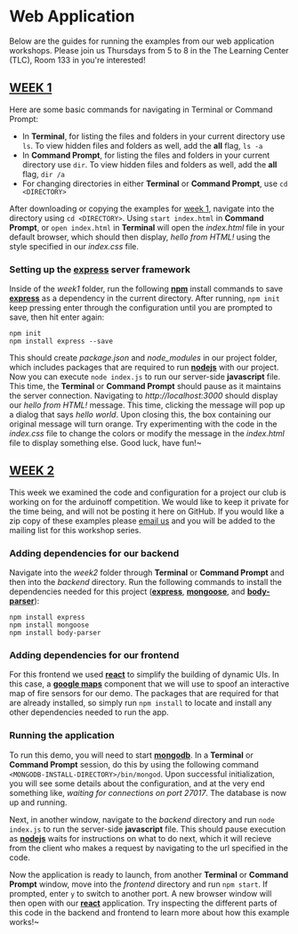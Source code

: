# Web Application
Below are the guides for running the examples from our web application workshops.
Please join us Thursdays from 5 to 8 in the The Learning Center (TLC), Room 133 in you're interested!

## [WEEK 1](https://github.com/cocacmclub/web_app/tree/master/week1)
Here are some basic commands for navigating in Terminal or Command Prompt:
- In **Terminal**, for listing the files and folders in your current directory use `ls`. To view hidden files and folders
as well, add the **all** flag, `ls -a`
- In **Command Prompt**, for listing the files and folders in your current directory use `dir`. To view hidden files and
folders as well, add the **all** flag, `dir /a`
- For changing directories in either **Terminal** or **Command Prompt**, use `cd <DIRECTORY>`
 

After downloading or copying the examples for [week 1](https://github.com/cocacmclub/web_app/tree/master/week1),
navigate into the directory using `cd <DIRECTORY>`. Using `start index.html` in **Command Prompt**, or `open index.html`
in **Terminal** will open the *index.html* file in your default browser, which should then display, *hello from HTML!*
using the style specified in our *index.css* file.

### Setting up the [express](https://www.npmjs.com/package/express) server framework
Inside of the *week1* folder, run the following [**npm**](https://www.npmjs.com/) install commands to save [**express**](https://www.npmjs.com/package/express) as a dependency in the current directory. After running, `npm init` keep pressing enter through the configuration until you are prompted to save, then hit enter again:
```
npm init
npm install express --save
```
This should create *package.json* and *node_modules* in our project folder, which includes packages that are required to run [**nodejs**](https://nodejs.org/en/about/) with our project. Now you can execute `node index.js` to run our server-side **javascript** file. This time, the **Terminal** or **Command Prompt** should pause as it maintains the server connection. Navigating to *http://localhost:3000* should display our *hello from HTML!* message. This time, clicking the message will pop up a dialog that says *hello world*. Upon closing this, the box containing our original message will turn orange. Try experimenting with the code in the *index.css* file to change the colors or modify the message in the *index.html* file to display something else. Good luck, have fun!~

## [WEEK 2](mailto:cocacmclub@gmail.com)
This week we examined the code and configuration for a project our club is working on for the arduinoff competition. We would like to keep it private for the time being, and will not be posting it here on GitHub. If you would like a zip copy of these examples please [email us](mailto:cocacmclub@gmail.com) and you will be added to the mailing list for this workshop series.

### Adding dependencies for our backend
Navigate into the *week2* folder through **Terminal** or **Command Prompt** and then into the *backend* directory. Run the following commands to install the dependencies needed for this project ([**express**](https://www.npmjs.com/package/express), [**mongoose**](https://www.npmjs.com/package/mongoose), and [**body-parser**](https://www.npmjs.com/package/body-parser-json)):
```
npm install express
npm install mongoose
npm install body-parser
```
### Adding dependencies for our frontend
For this frontend we used [**react**](https://reactjs.org/) to simplify the building of dynamic UIs. In this case, a [**google maps**](https://www.npmjs.com/package/google-map-react) component that we will use to spoof an interactive map of fire sensors for our demo. The packages that are required for that are already installed, so simply run `npm install` to locate and install any other dependencies needed to run the app.

### Running the application
To run this demo, you will need to start [**mongodb**](https://www.mongodb.com/what-is-mongodb). In a **Terminal** or **Command Prompt** session, do this by using the following command `<MONGODB-INSTALL-DIRECTORY>/bin/mongod`. Upon successful initialization, you will see some details about the configuration, and at the very end something like, *waiting for connections on port 27017*. The database is now up and running.

Next, in another window, navigate to the *backend* directory and run `node index.js` to run the server-side **javascript** file. This should pause execution as [**nodejs**](http://nodeguide.com/beginner.html) waits for instructions on what to do next, which it will recieve from the client who makes a request by navigating to the url specified in the code.

Now the application is ready to launch, from another **Terminal** or **Command Prompt** window, move into the *frontend* directory and run `npm start`. If prompted, enter `y` to switch to another port. A new browser window will then open with our [**react**](https://reactjs.org/docs/hello-world.html) application. Try inspecting the different parts of this code in the backend and frontend to learn more about how this example works!~

